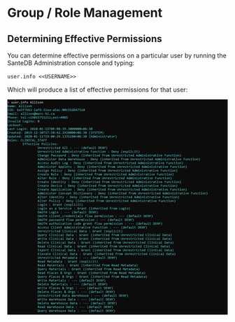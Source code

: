 # Group / Role Management

## Determining Effective Permissions

You can determine effective permissions on a particular user by running the SanteDB Administration console and typing:

```text
user.info <<USERNAME>>
```

Which will produce a list of effective permissions for that user:

![](../../../../.gitbook/assets/image%20%2834%29.png)

